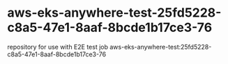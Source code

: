 # aws-eks-anywhere-test-25fd5228-c8a5-47e1-8aaf-8bcde1b17ce3-76
repository for use with E2E test job aws-eks-anywhere-test:25fd5228-c8a5-47e1-8aaf-8bcde1b17ce3-76
